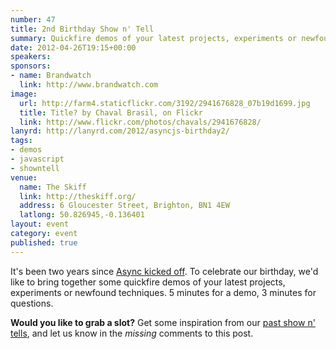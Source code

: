 ```yaml
---
number: 47
title: 2nd Birthday Show n' Tell
summary: Quickfire demos of your latest projects, experiments or newfound techniques
date: 2012-04-26T19:15+00:00
speakers: 
sponsors:
- name: Brandwatch
  link: http://www.brandwatch.com
image: 
  url: http://farm4.staticflickr.com/3192/2941676828_07b19d1699.jpg
  title: Title? by Chaval Brasil, on Flickr
  link: http://www.flickr.com/photos/chavals/2941676828/
lanyrd: http://lanyrd.com/2012/asyncjs-birthday2/
tags: 
- demos
- javascript
- showntell
venue: 
  name: The Skiff
  link: http://theskiff.org/
  address: 6 Gloucester Street, Brighton, BN1 4EW
  latlong: 50.826945,-0.136401
layout: event
category: event
published: true
---
```


It's been two years since [Async kicked off][#new]. To celebrate our birthday,
we'd like to bring together some quickfire demos of your latest projects,
experiments or newfound techniques. 5 minutes for a demo, 3 minutes
for questions.

__Would you like to grab a slot?__ Get some inspiration from our [past show n'
tells][#past], and let us know in the _missing_ comments to this post.

[#new]: /new-group/
[#past]: http://asyncjs.com/tag/showntell/
